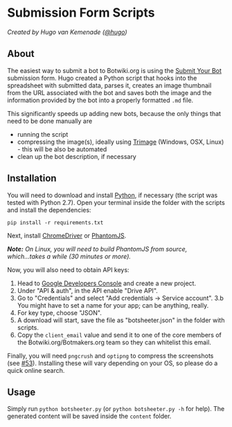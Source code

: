 # Submission Form Scripts

*Created by Hugo van Kemenade ([@hugo](https://twitter.com/hugovk))*

## About

The easiest way to submit a bot to Botwiki.org is using the [Submit Your Bot](http://botwiki.org/submit-your-bot) submission form. Hugo created a Python script that hooks into the spreadsheet with submitted data, parses it, creates an image thumbnail from the URL associated with the bot and saves both the image and the information provided by the bot into a properly formatted `.md` file.

This significantly speeds up adding new bots, because the only things that need to be done manually are

 - running the script
 - compressing the image(s), ideally using [Trimage](http://trimage.org/) (Windows, OSX, Linux) - this will be also be automated
 - clean up the bot description, if necessary

## Installation

You will need to download and install [Python](https://www.python.org/), if necessary (the script was tested with Python 2.7). Open your terminal inside the folder with the scripts and install the dependencies:

```
pip install -r requirements.txt
```

Next, install [ChromeDriver](https://code.google.com/p/selenium/wiki/ChromeDriver) or [PhantomJS](http://phantomjs.org/).

***Note:** On Linux, you will need to build PhantomJS from source, which...takes a while (30 minutes or more).*

Now, you will also need to obtain API keys:

 1. Head to [Google Developers Console](https://console.developers.google.com/project) and create a new project.
 2. Under "API & auth", in the API enable "Drive API".
 3. Go to "Credentials" and select "Add credentials -> Service account".
  3.b You might have to set a name for your app; can be anything, really.
 4. For key type, choose "JSON".
 5. A download will start, save the file as "botsheeter.json" in the folder with scripts.
 6. Copy the `client_email` value and send it to one of the core members of the Botwiki.org/Botmakers.org team so they can whitelist this email.

Finally, you will need `pngcrush` and `optipng` to compress the screenshots (see [#53](https://github.com/botwiki/botwiki.org/pull/53)). Installing these will vary depending on your OS, so please do a quick online search.

## Usage

Simply run `python botsheeter.py` (or `python botsheeter.py -h` for help). The generated content will be saved inside the `content` folder.
